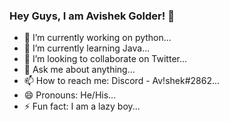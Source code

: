 ### Hey Guys, I am Avishek Golder! 👋


- 🔭 I’m currently working on python...
- 🌱 I’m currently learning Java...
- 👯 I’m looking to collaborate on Twitter...
- 💬 Ask me about anything...
- 📫 How to reach me: Discord - Av!shek#2862...
- 😄 Pronouns: He/His...
- ⚡ Fun fact: I am a lazy boy...

